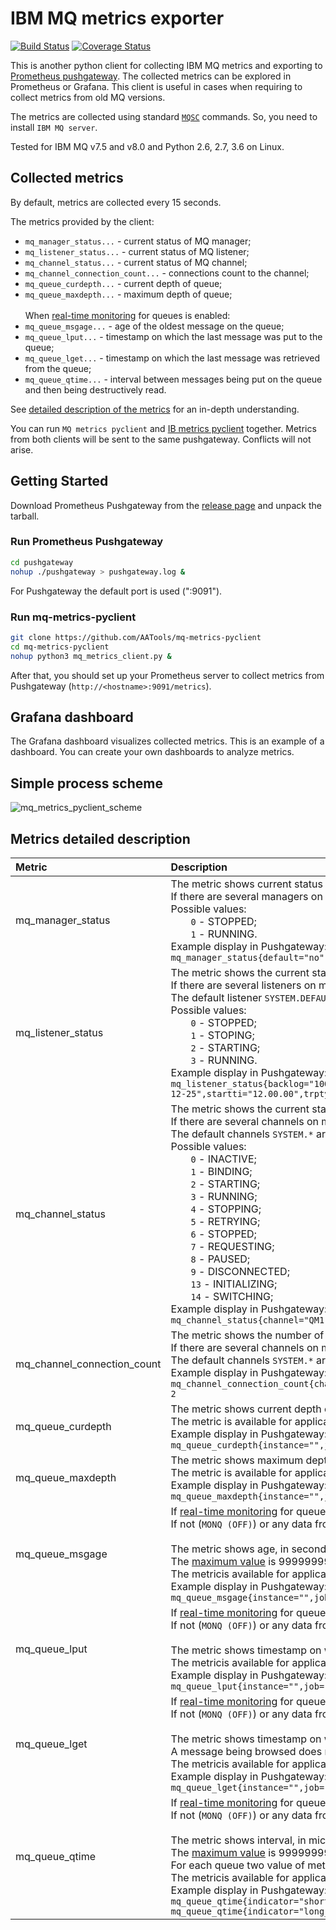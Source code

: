 # IBM MQ metrics exporter

[![Build Status](https://travis-ci.com/AATools/mq-metrics-pyclient.svg?branch=master)](https://travis-ci.com/AATools/mq-metrics-pyclient) [![Coverage Status](https://coveralls.io/repos/github/AATools/mq-metrics-pyclient/badge.svg?branch=master)](https://coveralls.io/github/AATools/mq-metrics-pyclient?branch=master)

This is another python client for collecting IBM MQ metrics and exporting to [Prometheus pushgateway](https://github.com/prometheus/pushgateway).
The collected metrics can be explored in Prometheus or Grafana. This client is useful in cases when requiring to collect metrics from old MQ versions.

The metrics are collected using standard [`MQSC`](https://www.ibm.com/support/knowledgecenter/en/SSFKSJ_7.5.0/com.ibm.mq.ref.adm.doc/q085130_.htm) commands. So, you need to install `IBM MQ server`.

Tested for IBM MQ v7.5 and v8.0 and Python 2.6, 2.7, 3.6 on Linux.

## Collected metrics

By default, metrics are collected every 15 seconds.

The metrics provided by the client:

* `mq_manager_status...` - current status of MQ manager;
* `mq_listener_status...` - current status of MQ listener;
* `mq_channel_status...` - current status of MQ channel;
* `mq_channel_connection_count...` -  connections count to the channel;
* `mq_queue_curdepth...` - current depth of queue;
* `mq_queue_maxdepth...` - maximum depth of queue;<br> <br>
When [real-time monitoring](https://www.ibm.com/support/knowledgecenter/en/SSFKSJ_8.0.0/com.ibm.mq.mon.doc/q037990_.htm) for queues is enabled:
* `mq_queue_msgage...` - age of the oldest message on the queue;
* `mq_queue_lput...` -  timestamp on which the last message was put to the queue;
* `mq_queue_lget...` - timestamp on which the last message was retrieved from the queue;
* `mq_queue_qtime...` - interval between messages being put on the queue and then being destructively read.

See [detailed description of the metrics](#metrics-detailed-description) for an in-depth understanding.

You can run `MQ metrics pyclient` and [IB metrics pyclient](https://github.com/AATools/ib-metrics-pyclient) together. Metrics from both clients will be sent to the same pushgateway. Conflicts will not arise.

## Getting Started

Download Prometheus Pushgateway from the [release page](https://github.com/prometheus/pushgateway/releases) and unpack the tarball.

### Run Prometheus Pushgateway

```bash
cd pushgateway
nohup ./pushgateway > pushgateway.log &
```

For Pushgateway the default port is used (":9091").

### Run mq-metrics-pyclient

```bash
git clone https://github.com/AATools/mq-metrics-pyclient
cd mq-metrics-pyclient
nohup python3 mq_metrics_client.py &
```

After that, you should set up your Prometheus server to collect metrics from Pushgateway (`http://<hostname>:9091/metrics`).

## Grafana dashboard

The Grafana dashboard visualizes collected metrics. This is an example of a dashboard. You can create your own dashboards to analyze metrics.

## Simple process scheme

![mq_metrics_pyclient_scheme](../images/mq_metrics_pyclient_scheme.jpg?raw=true)

## Metrics detailed description

| Metric | Description |
|:---|:---|
| mq_manager_status | The metric shows current status of MQ manager.<br /> If there are several managers on host, there will be a own metric for each manager.<br> Possible values:<br> <span style="margin-left:2em">`0` - STOPPED;</span><br> <span style="margin-left:2em">`1` - RUNNING.</span><br> Example display in Pushgateway:<br> `mq_manager_status{default="no",instance="",instname="Installation1",instpath="/opt/mqm",instver="7.5.0.0",job="QM1",qmname="QM1",standby="Not permitted"} 1` |
| mq_listener_status | The metric shows the current status of MQ listener.<br> If there are several listeners on mq manager, there will be a own metric for each listener.<br> The default listener `SYSTEM.DEFAULT.LISTENER.TCP` is **hidden**.<br> Possible values:<br> <span style="margin-left:2em">`0` - STOPPED;</span><br> <span style="margin-left:2em">`1` - STOPING;<br> <span style="margin-left:2em">`2` - STARTING;</span><br> <span style="margin-left:2em">`3` - RUNNING.</span><br> Example display  in Pushgateway:<br> `mq_listener_status{backlog="10000",control="QMGR",desc=" ",instance="",ipadd="*",job="QM1",listener="QM1.LST",pid="13111",port="1414",qmname="QM1",startda="2019-12-25",startti="12.00.00",trptype="TCP"} 3` |
| mq_channel_status | The metric shows the current status of MQ channel.<br> If there are several channels on mq manager, there will be a own metric for each channel.<br> The default channels `SYSTEM.*` are **hidden**.<br> Possible values:<br> <span style="margin-left:2em">`0` - INACTIVE;</span><br> <span style="margin-left:2em">`1` - BINDING;<br> <span style="margin-left:2em">`2` - STARTING;</span><br> <span style="margin-left:2em">`3` - RUNNING;</span><br> <span style="margin-left:2em">`4` - STOPPING;</span><br> <span style="margin-left:2em">`5` - RETRYING;</span><br> <span style="margin-left:2em">`6` - STOPPED;</span><br> <span style="margin-left:2em">`7` - REQUESTING;</span><br> <span style="margin-left:2em">`8` - PAUSED;</span><br> <span style="margin-left:2em">`9` - DISCONNECTED;</span><br> <span style="margin-left:2em">`13` - INITIALIZING;</span><br> <span style="margin-left:2em">`14` - SWITCHING;</span><br> Example display in Pushgateway:<br> `mq_channel_status{channel="QM1.SVRCONN",chltype="SVRCONN",conname="127.0.0.1",instance="",job="QM1",qmname="QM1",rqmname="",substate="RECEIVE",xmitq=""} 3` |
| mq_channel_connection_count | The metric shows the number of connections to the channel.<br> If there are several channels on mq manager, there will be a own metric for each channel.<br> The default channels `SYSTEM.*` are **hidden**.<br> Example display in Pushgateway:<br> `mq_channel_connection_count{channel="QM1.SVRCONN",chltype="SVRCONN",conname="127.0.0.1",instance="",job="QM1",qmname="QM1",rqmname="",substate="RECEIVE",xmitq=""} 2` |
| mq_queue_curdepth |  The metric shows current depth of local queue.<br> The metric is available for applications and `SYSTEM.*` queues.<br> Example display in Pushgateway:<br> `mq_queue_curdepth{instance="",job="QM1",qmname="QM1",queuename="DEV.QUEUE.1",type="QLOCAL"} 0` |
| mq_queue_maxdepth |  The metric shows maximum depth of local queue.<br> The metric is available for applications and `SYSTEM.*` queues.<br> Example display in Pushgateway:<br> `mq_queue_maxdepth{instance="",job="QM1",qmname="QM1",queuename="DEV.QUEUE.1",type="QLOCAL"} 5000` |
| mq_queue_msgage | If [real-time monitoring](https://www.ibm.com/support/knowledgecenter/en/SSFKSJ_8.0.0/com.ibm.mq.mon.doc/q037990_.htm) for queues is enabled, metric will be collected.<br> If not (`MONQ (OFF)`) or any data from real-time monitoring is blank, there is no metric collected. <br> <br> The metric shows age, in seconds, of the oldest message on the queue.<br> The [maximum value](https://www.ibm.com/support/knowledgecenter/en/SSFKSJ_8.0.0/com.ibm.mq.ref.adm.doc/q086260_.htm) is 999999999.<br> The metricis available for applications and `SYSTEM.*` queues.<br> Example display in Pushgateway:<br> `mq_queue_msgage{instance="",job="QM1",qmname="QM1",queuename="DEV.QUEUE.1"} 0` |
| mq_queue_lput | If [real-time monitoring](https://www.ibm.com/support/knowledgecenter/en/SSFKSJ_8.0.0/com.ibm.mq.mon.doc/q037990_.htm) for queues is enabled, metric will be collected.<br> If not (`MONQ (OFF)`) or any data from real-time monitoring is blank, there is no metric collected. <br> <br> The metric shows timestamp on which the last message was put to the queue since the queue manager started.<br> The metricis available for applications and `SYSTEM.*` queues.<br> Example display in Pushgateway:<br> `mq_queue_lput{instance="",job="QM1",qmname="QM1",queuename="DEV.QUEUE.1"} 1577181600` |
| mq_queue_lget | If [real-time monitoring](https://www.ibm.com/support/knowledgecenter/en/SSFKSJ_8.0.0/com.ibm.mq.mon.doc/q037990_.htm) for queues is enabled, metric will be collected.<br> If not (`MONQ (OFF)`) or any data from real-time monitoring is blank, there is no metric collected. <br> <br> The metric shows timestamp on which the last message was retrieved from the queue since the queue manager started.<br> A message being browsed does not count as a message being retrieved.<br> The metricis available for applications and `SYSTEM.*` queues.<br> Example display in Pushgateway:<br> `mq_queue_lget{instance="",job="QM1",qmname="QM1",queuename="DEV.QUEUE.1"} 1577181601` |
| mq_queue_qtime | If [real-time monitoring](https://www.ibm.com/support/knowledgecenter/en/SSFKSJ_8.0.0/com.ibm.mq.mon.doc/q037990_.htm) for queues is enabled, metric will be collected.<br> If not (`MONQ (OFF)`) or any data from real-time monitoring is blank, there is no metric collected. <br> <br> The metric shows interval, in microseconds, between messages being put on the queue and then being destructively read.<br> The [maximum value](https://www.ibm.com/support/knowledgecenter/en/SSFKSJ_8.0.0/com.ibm.mq.ref.adm.doc/q086260_.htm) is 999999999.<br> For each queue two value of metric are collected - `indicator="short_term"` and `indicator="long_term"`. <br> The metricis available for applications and `SYSTEM.*` queues.<br> Example display in Pushgateway:<br>  `mq_queue_qtime{indicator="short_term",instance="",job="QM1",qmname="QM1",queuename="DEV.QUEUE.1"} 1474`<br> `mq_queue_qtime{indicator="long_term",instance="",job="QM1",qmname="QM1",queuename="DEV.QUEUE.1"} 1486` |
